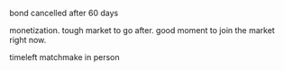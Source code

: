 bond cancelled after 60 days

monetization. tough market to go after. good moment to join the market right now.

timeleft matchmake in person